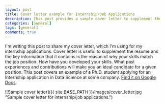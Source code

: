 ```yaml
---
layout: post
title: Cover letter example for Internship/Job Applications
description: This post provides a sample cover letter to supplement the resume for an internship/job application.
categories: [General]
tags: [general]
comments: true
---
```


I'm writing this post to share my cover letter, which I'm using for my internship applications. Cover letter is useful to supplement the resume and the key information that it contains is the reason of why your skills match the job position. How have you developed your skills. What past experiences and contributions will make you an ideal candidate for a given position. This post covers an example of a Ph.D. student applying for an Internship application in Data Science at some company. [Find it on Google Docs](https://docs.google.com/document/d/15qUMN5OhlgFfy0n3Bx8LKq9o0T6xA34IrKl7QYKtFOE/edit?usp=sharing).

![Sample cover letter]({{ site.BASE_PATH }}/images/cover_letter.jpg  "Sample cover letter for internship/job applications.")
